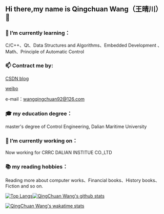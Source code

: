 ## Hi there,my name is Qingchuan Wang（王晴川） 👋

### 🌱 I’m currently learning：

C/C++、Qt、Data Structures and Algorithms、Embedded Development 、Math、Principle of Automatic Control

### 📫 Contract me by:

[CSDN blog](https://blog.csdn.net/wangqingchuan92)

[weibo](https://weibo.com/u/2166554557?is_all=1)

e-mail：wangqingchuan92@126.com

### 🎓 my education degree：

master's degree of Control Engineering, Dalian Maritime University

### 🔭 I’m currently working on：

Now working for CRRC DALIAN INSTITUE CO.,LTD

### 📚 my reading hobbies：

Reading more about computer works、Financial books、History books、Fiction and so on.

<!--
**fyw4/fyw4** is a ✨ _special_ ✨ repository because its `README.md` (this file) appears on your GitHub profile.

Here are some ideas to get you started:

- 🔭 I’m currently working on ...
- 🌱 I’m currently learning ...
- 👯 I’m looking to collaborate on ...
- 🤔 I’m looking for help with ...
- 💬 Ask me about ...
- 📫 How to reach me: ...
- 😄 Pronouns: ...
- ⚡ Fun fact: ...
-->

<!--常用语言--><!--github stats概述-->
[![Top Langs](https://github-readme-stats.vercel.app/api/top-langs/?username=fyw4&layout=compact)](https://github.com/fyw4/github-readme-stats)[![QingChuan Wang's github stats](https://github-readme-stats.vercel.app/api?username=fyw4&count_private=true&show_icons=true)](https://github.com/fyw4/github-readme-stats)


<!--周记录时间-->
[![QingChuan Wang's wakatime stats](https://github-readme-stats.vercel.app/api/wakatime?username=fyw4)](https://github.com/fyw4/github-readme-stats)


<!--可以增加想要pin在profile中的repo，以PlantVSZombie-sun-Cheater为例子-->
<!--[![ReadMe Card](https://github-readme-stats.vercel.app/api/pin/?username=fyw4&repo=PlantVSZombie-sun-Cheater)](https://github.com/fyw4/PlantVSZombie-sun-Cheater)-->



